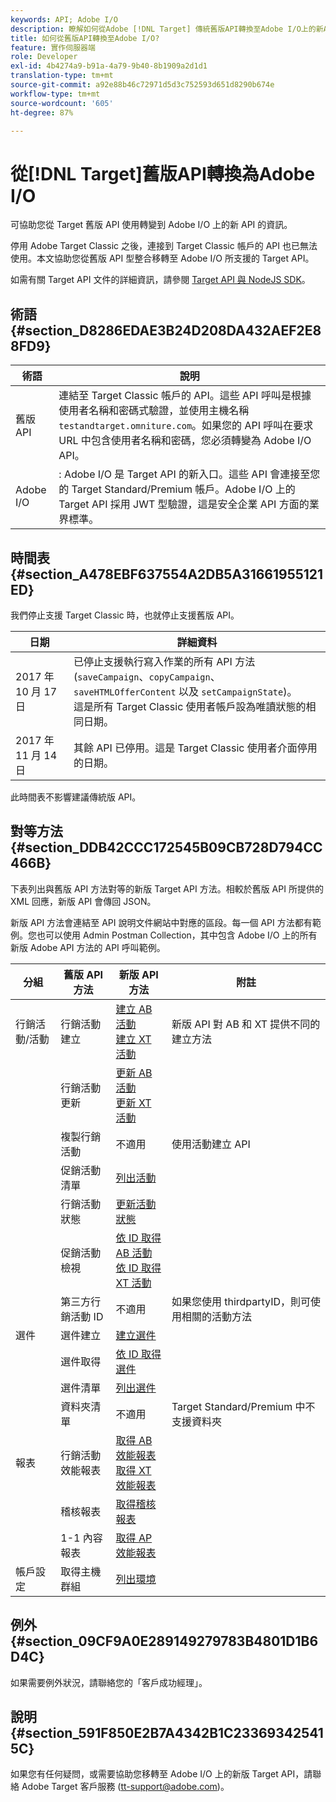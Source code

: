 ```yaml
---
keywords: API; Adobe I/O
description: 瞭解如何從Adobe [!DNL Target] 傳統舊版API轉換至Adobe I/O上的新API。
title: 如何從舊版API轉換至Adobe I/O?
feature: 實作伺服器端
role: Developer
exl-id: 4b4274a9-b91a-4a79-9b40-8b1909a2d1d1
translation-type: tm+mt
source-git-commit: a92e88b46c72971d5d3c752593d651d8290b674e
workflow-type: tm+mt
source-wordcount: '605'
ht-degree: 87%

---
```


# 從[!DNL Target]舊版API轉換為Adobe I/O

可協助您從 Target 舊版 API 使用轉變到 Adobe I/O 上的新 API 的資訊。

停用 Adobe Target Classic 之後，連接到 Target Classic 帳戶的 API 也已無法使用。本文協助您從舊版 API 型整合移轉至 Adobe I/O 所支援的 Target API。

如需有關 Target API 文件的詳細資訊，請參閱 [Target API 與 NodeJS SDK](/help/c-implementing-target/c-api-and-sdk-overview/api-and-sdk-overview.md#concept_5718EC1FF2ED4436935D0BCCD7AA29A6)。

## 術語 {#section_D8286EDAE3B24D208DA432AEF2E88FD9}

| 術語 | 說明 |
|--- |--- |
| 舊版 API | 連結至 Target Classic 帳戶的 API。這些 API 呼叫是根據使用者名稱和密碼式驗證，並使用主機名稱 `testandtarget.omniture.com`。如果您的 API 呼叫在要求 URL 中包含使用者名稱和密碼，您必須轉變為 Adobe I/O API。 |
| Adobe I/O | : Adobe I/O 是 Target API 的新入口。這些 API 會連接至您的 Target Standard/Premium 帳戶。Adobe I/O 上的 Target API 採用 JWT 型驗證，這是安全企業 API 方面的業界標準。 |

## 時間表  {#section_A478EBF637554A2DB5A31661955121ED}

我們停止支援 Target Classic 時，也就停止支援舊版 API。

| 日期 | 詳細資料 |
|--- |--- |
| 2017 年 10 月 17 日 | 已停止支援執行寫入作業的所有 API 方法 (`saveCampaign`、`copyCampaign`、`saveHTMLOfferContent` 以及 `setCampaignState`)。<br>這是所有 Target Classic 使用者帳戶設為唯讀狀態的相同日期。 |
| 2017 年 11 月 14 日 | 其餘 API 已停用。這是 Target Classic 使用者介面停用的日期。 |

此時間表不影響建議傳統版 API。

## 對等方法  {#section_DDB42CCC172545B09CB728D794CC466B}

下表列出與舊版 API 方法對等的新版 Target API 方法。相較於舊版 API 所提供的 XML 回應，新版 API 會傳回 JSON。

新版 API 方法會連結至 API 說明文件網站中對應的區段。每一個 API 方法都有範例。您也可以使用 Admin Postman Collection，其中包含 Adobe I/O 上的所有新版 Adobe API 方法的 API 呼叫範例。

| 分組 | 舊版 API 方法 | 新版 API 方法 | 附註 |
|--- |--- |--- |--- |
| 行銷活動/活動 | 行銷活動建立 | [建立 AB 活動](http://developers.adobetarget.com/api/#create-ab-activity)<br>[建立 XT 活動](http://developers.adobetarget.com/api/#create-xt-activity) | 新版 API 對 AB 和 XT 提供不同的建立方法 |
|  | 行銷活動更新 | [更新 AB 活動](http://developers.adobetarget.com/api/#update-ab-activity)<br>[更新 XT 活動](http://developers.adobetarget.com/api/#update-xt-activity) |  |
|  | 複製行銷活動 | 不適用 | 使用活動建立 API |
|  | 促銷活動清單 | [列出活動](http://developers.adobetarget.com/api/#list-activities) |  |
|  | 行銷活動狀態 | [更新活動狀態](http://developers.adobetarget.com/api/#update-activity-state) |  |
|  | 促銷活動檢視 | [依 ID 取得 AB 活動](http://developers.adobetarget.com/api/#get-ab-activity-by-id)<br>[依 ID 取得 XT 活動](http://developers.adobetarget.com/api/#get-xt-activity-by-id) |  |
|  | 第三方行銷活動 ID | 不適用 | 如果您使用 thirdpartyID，則可使用相關的活動方法 |
| 選件 | 選件建立 | [建立選件](http://developers.adobetarget.com/api/#create-offer) |  |
|  | 選件取得 | [依 ID 取得選件](http://developers.adobetarget.com/api/#get-offer-by-id) |  |
|  | 選件清單 | [列出選件](http://developers.adobetarget.com/api/#list-offers) |  |
|  | 資料夾清單 | 不適用 | Target Standard/Premium 中不支援資料夾 |
| 報表 | 行銷活動效能報表 | [取得 AB 效能報表](http://developers.adobetarget.com/api/#get-ab-performance-report)<br>[取得 XT 效能報表](http://developers.adobetarget.com/api/#get-xt-performance-report) |  |
|  | 稽核報表 | [取得稽核報表](http://developers.adobetarget.com/api/#get-audit-report) |  |
|  | 1-1 內容報表 | [取得 AP 效能報表](http://developers.adobetarget.com/api/#get-ap-activity-performance-report) |  |
| 帳戶設定 | 取得主機群組 | [列出環境](http://developers.adobetarget.com/api/#list-environments) |  |

## 例外 {#section_09CF9A0E289149279783B4801D1B6D4C}

如果需要例外狀況，請聯絡您的「客戶成功經理」。

## 說明  {#section_591F850E2B7A4342B1C233693425415C}

如果您有任何疑問，或需要協助您移轉至 Adobe I/O 上的新版 Target API，請聯絡 Adobe Target 客戶服務 (tt-support@adobe.com)。
